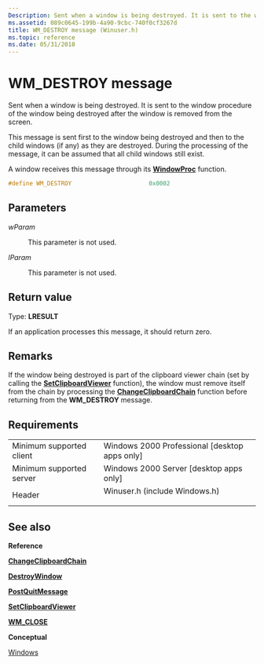 ```yaml
---
Description: Sent when a window is being destroyed. It is sent to the window procedure of the window being destroyed after the window is removed from the screen.
ms.assetid: 089c0645-199b-4a90-9cbc-740f0cf3267d
title: WM_DESTROY message (Winuser.h)
ms.topic: reference
ms.date: 05/31/2018
---
```


# WM\_DESTROY message

Sent when a window is being destroyed. It is sent to the window procedure of the window being destroyed after the window is removed from the screen.

This message is sent first to the window being destroyed and then to the child windows (if any) as they are destroyed. During the processing of the message, it can be assumed that all child windows still exist.

A window receives this message through its [**WindowProc**](https://msdn.microsoft.com/library/ms633573(v=VS.85).aspx) function.


```C++
#define WM_DESTROY                      0x0002
```



## Parameters

<dl> <dt>

*wParam* 
</dt> <dd>

This parameter is not used.

</dd> <dt>

*lParam* 
</dt> <dd>

This parameter is not used.

</dd> </dl>

## Return value

Type: **LRESULT**

If an application processes this message, it should return zero.

## Remarks

If the window being destroyed is part of the clipboard viewer chain (set by calling the [**SetClipboardViewer**](https://msdn.microsoft.com/library/ms649052(v=VS.85).aspx) function), the window must remove itself from the chain by processing the [**ChangeClipboardChain**](https://msdn.microsoft.com/library/ms649034(v=VS.85).aspx) function before returning from the **WM\_DESTROY** message.

## Requirements



|                                     |                                                                                                          |
|-------------------------------------|----------------------------------------------------------------------------------------------------------|
| Minimum supported client<br/> | Windows 2000 Professional \[desktop apps only\]<br/>                                               |
| Minimum supported server<br/> | Windows 2000 Server \[desktop apps only\]<br/>                                                     |
| Header<br/>                   | <dl> <dt>Winuser.h (include Windows.h)</dt> </dl> |



## See also

<dl> <dt>

**Reference**
</dt> <dt>

[**ChangeClipboardChain**](https://msdn.microsoft.com/library/ms649034(v=VS.85).aspx)
</dt> <dt>

[**DestroyWindow**](https://msdn.microsoft.com/library/ms632682(v=VS.85).aspx)
</dt> <dt>

[**PostQuitMessage**](https://msdn.microsoft.com/library/ms644945(v=VS.85).aspx)
</dt> <dt>

[**SetClipboardViewer**](https://msdn.microsoft.com/library/ms649052(v=VS.85).aspx)
</dt> <dt>

[**WM\_CLOSE**](wm-close.md)
</dt> <dt>

**Conceptual**
</dt> <dt>

[Windows](windows.md)
</dt> </dl>

 

 





